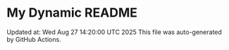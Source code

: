 # My Dynamic README
Updated at: Wed Aug 27 14:20:00 UTC 2025
This file was auto-generated by GitHub Actions.
